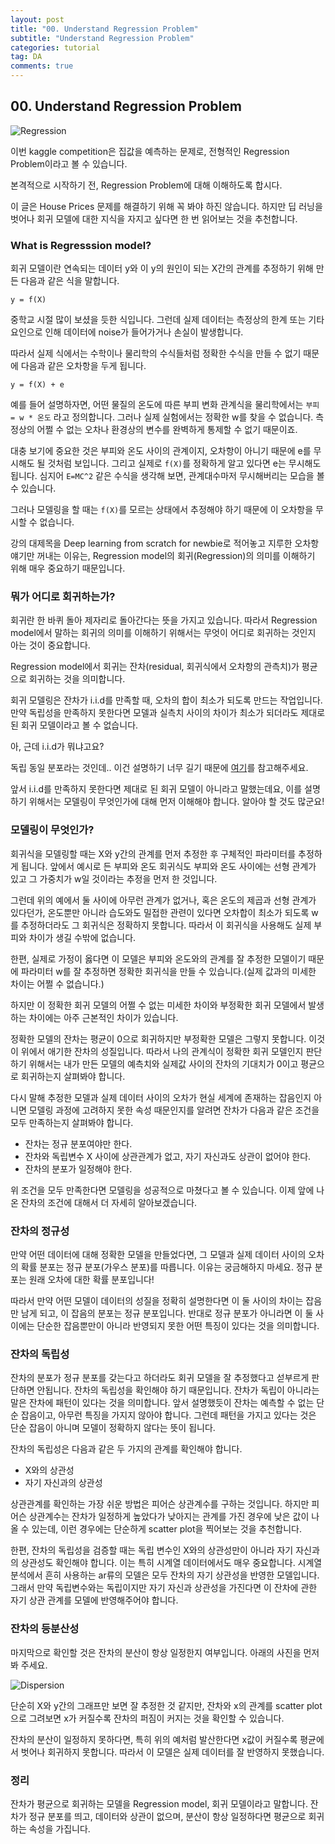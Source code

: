 ```yaml
---
layout: post
title: "00. Understand Regression Problem"
subtitle: "Understand Regression Problem"
categories: tutorial
tag: DA
comments: true
---
```

## 00. Understand Regression Problem

![Regression](https://github.com/PlanNoa/Deep-Learning-from-Scratch-for-newbie/raw/master/%5B2.%20Regression%20Problem-Houses%20Prices%5D/imgs/00.Regression.jpg)

이번 kaggle competition은 집값을 예측하는 문제로, 전형적인 Regression Problem이라고 볼 수 있습니다.

본격적으로 시작하기 전, Regression Problem에 대해 이해하도록 합시다.

이 글은 House Prices 문제를 해결하기 위해 꼭 봐야 하진 않습니다. 하지만 딥 러닝을 벗어나 회귀 모델에 대한 지식을 자지고 싶다면 한 번 읽어보는 것을 추천합니다.

### What is Regresssion model?

회귀 모델이란 연속되는 데이터 y와 이 y의 원인이 되는 X간의 관계를 추정하기 위해 만든 다음과 같은 식을 말합니다.

`y = f(X)`

중학교 시절 많이 보셨을 듯한 식입니다. 그런데 실제 데이터는 측정상의 한계 또는 기타 요인으로 인해 데이터에 noise가 들어가거나 손실이 발생합니다.

따라서 실제 식에서는 수학이나 물리학의 수식들처럼 정확한 수식을 만들 수 없기 때문에 다음과 같은 오차항을 두게 됩니다.

`y = f(X) + e`

예를 들어 설명하자면, 어떤 물질의 온도에 따른 부피 변화 관계식을 물리학에서는 `부피 = w * 온도` 라고 정의합니다. 그러나 실제 실험에서는 정확한 w를 찾을 수 없습니다. 측정상의 어쩔 수 없는 오차나 환경상의 변수를 완벽하게 통제할 수 없기 때문이죠.

대충 보기에 중요한 것은 부피와 온도 사이의 관계이지, 오차항이 아니기 때문에 e를 무시해도 될 것처럼 보입니다. 그리고 실제로 `f(X)`를 정확하게 알고 있다면 e는 무시해도 됩니다. 심지어 `E=MC^2` 같은 수식을 생각해 보면, 관계대수마저 무시해버리는 모습을 볼 수 있습니다.

그러나 모델링을 할 때는 `f(X)`를 모르는 상태에서 추정해야 하기 때문에 이 오차항을 무시할 수 없습니다. 

강의 대제목을 Deep learning from scratch for newbie로 적어놓고 지루한 오차항 얘기만 꺼내는 이유는, Regression model의 회귀(Regression)의 의미를 이해하기 위해 매우 중요하기 때문입니다.

### 뭐가 어디로 회귀하는가?

회귀란 한 바퀴 돌아 제자리로 돌아간다는 뜻을 가지고 있습니다. 따라서 Regression model에서 말하는 회귀의 의미를 이해하기 위해서는 무엇이 어디로 회귀하는 것인지 아는 것이 중요합니다.

Regression model에서 회귀는 잔차(residual, 회귀식에서 오차항의 관측치)가 평균으로 회귀하는 것을 의미합니다. 

회귀 모델링은 잔차가 i.i.d를 만족할 때, 오차의 합이 최소가 되도록 만드는 작업입니다. 만약 독립성을 만족하지 못한다면 모델과 실측치 사이의 차이가 최소가 되더라도 제대로 된 회귀 모델이라고 볼 수 없습니다.

아, 근데 i.i.d가 뭐냐고요? 

독립 동일 분포라는 것인데.. 이건 설명하기 너무 길기 때문에 [여기](https://en.wikipedia.org/wiki/Independent_and_identically_distributed_random_variables)를 참고해주세요.

앞서 i.i.d를 만족하지 못한다면 제대로 된 회귀 모델이 아니라고 말했는데요, 이를 설명하기 위해서는 모델링이 무엇인가에 대해 먼저 이해해야 합니다. 알아야 할 것도 많군요!

### 모델링이 무엇인가?

회귀식을 모델링할 때는 X와 y간의 관계를 먼저 추정한 후 구체적인 파라미터를 추정하게 됩니다. 앞에서 예시로 든 부피와 온도 회귀식도 부피와 온도 사이에는 선형 관계가 있고 그 가중치가 w일 것이라는 추정을 먼저 한 것입니다.

그런데 위의 예에서 둘 사이에 아무런 관계가 없거나, 혹은 온도의 제곱과 선형 관계가 있다던가, 온도뿐만 아니라 습도와도 밀접한 관련이 있다면 오차합이 최소가 되도록 w를 추정하더라도 그 회귀식은 정확하지 못합니다. 따라서 이 회귀식을 사용해도 실제 부피와 차이가 생길 수밖에 없습니다.

한편, 실제로 가정이 옳다면 이 모델은 부피와 온도와의 관계를 잘 추정한 모델이기 때문에 파라미터 w를 잘 추정하면 정확한 회귀식을 만들 수 있습니다.(실제 값과의 미세한 차이는 어쩔 수 없습니다.)

하지만 이 정확한 회귀 모델의 어쩔 수 없는 미세한 차이와 부정확한 회귀 모델에서 발생하는 차이에는 아주 근본적인 차이가 있습니다.

정확한 모델의 잔차는 평균이 0으로 회귀하지만 부정확한 모델은 그렇지 못합니다. 이것이 위에서 애기한 잔차의 성질입니다. 따라서 나의 관계식이 정확한 회귀 모델인지 판단하기 위해서는 내가 만든 모델의 예측치와 실제값 사이의 잔차의 기대치가 0이고 평균으로 회귀하는지 살펴봐야 합니다.

다시 말해 추정한 모델과 실제 데이터 사이의 오차가 현실 세계에 존재하는 잡음인지 아니면 모델링 과정에 고려하지 못한 속성 때문인지를 알려면 잔차가  다음과 같은 조건을 모두 만족하는지 살펴봐야 합니다.

- 잔차는 정규 분포여야만 한다.
- 잔차와 독립변수 X 사이에 상관관계가 없고, 자기 자신과도 상관이 없어야 한다.
- 잔차의 분포가 일정해야 한다.

위 조건을 모두 만족한다면 모델링을 성공적으로 마쳤다고 볼 수 있습니다. 이제 앞에 나온 잔차의 조건에 대해서 더 자세히 알아보겠습니다.

### 잔차의 정규성

만약 어떤 데이터에 대해 정확한 모델을 만들었다면, 그 모델과 실제 데이터 사이의 오차의 확률 분포는 정규 분포(가우스 분포)를 따릅니다. 이유는 궁금해하지 마세요. 정규 분포는 원래 오차에 대한 확률 분포입니다!

따라서 만약 어떤 모델이 데이터의 성질을 정확히 설명한다면 이 둘 사이의 차이는 잡음만 남게 되고, 이 잡음의 분포는 정규 분포입니다. 반대로 정규 분포가 아니라면 이 둘 사이에는 단순한 잡음뿐만이 아니라 반영되지 못한 어떤 특징이 있다는 것을 의미합니다.

### 잔차의 독립성

잔차의 분포가 정규 분포를 갖는다고 하더라도 회귀 모델을 잘 추정했다고 섣부르게 판단하면 안됩니다. 잔차의 독립성을 확인해야 하기 때문입니다. 잔차가 독립이 아니라는 말은 잔차에 패턴이 있다는 것을 의미합니다. 앞서 설명했듯이 잔차는 예측할 수 없는 단순 잡음이고, 아무런 특징을 가지지 않아야 합니다. 그런데 패턴을 가지고 있다는 것은 단순 잡음이 아니며 모델이 정확하지 않다는 뜻이 됩니다.

잔차의 독립성은 다음과 같은 두 가지의 관계를 확인해야 합니다.

- X와의 상관성
- 자기 자신과의 상관성

상관관계를 확인하는 가장 쉬운 방법은 피어슨 상관계수를 구하는 것입니다. 하지만 피어슨 상관계수는 잔차가 일정하게 높았다가 낮아지는 관계를 가진 경우에 낮은 값이 나올 수 있는데, 이런 경우에는 단순하게 scatter plot을 찍어보는 것을 추천합니다.

한편, 잔차의 독립성을 검증할 때는 독립 변수인 X와의 상관성만이 아니라 자기 자신과의 상관성도 확인해야 합니다. 이는 특히 시계열 데이터에서도 매우 중요합니다. 시계열 분석에서 흔히 사용하는 ar류의 모델은 모두 잔차의 자기 상관성을 반영한 모델입니다. 그래서 만약 독립변수와는 독립이지만 자기 자신과 상관성을 가진다면 이 잔차에 관한 자기 상관 관계를 모델에 반영해주어야 합니다.

### 잔차의 등분산성

마지막으로 확인할 것은 잔차의 분산이 항상 일정한지 여부입니다. 아래의 사진을 먼저 봐 주세요.

![Dispersion](https://github.com/PlanNoa/Deep-Learning-from-Scratch-for-newbie/raw/master/%5B2.%20Regression%20Problem-Houses%20Prices%5D/imgs/00.Dispersion.JPG)

단순히 X와 y간의 그래프만 보면 잘 추정한 것 같지만, 잔차와 x의 관계를 scatter plot으로 그려보면 x가 커질수록 잔차의 퍼짐이 커지는 것을 확인할 수 있습니다.

잔차의 분산이 일정하지 못하다면, 특히 위의 예처럼 발산한다면 x값이 커질수록 평균에서 벗어나 회귀하지 못합니다. 따라서 이 모델은 실제 데이터를 잘 반영하지 못했습니다.

### 정리

잔차가 평균으로 회귀하는 모델을 Regression model, 회귀 모델이라고 말합니다. 잔차가 정규 분포를 띄고, 데이터와 상관이 없으며, 분산이 항상 일정하다면 평균으로 회귀하는 속성을 가집니다.
